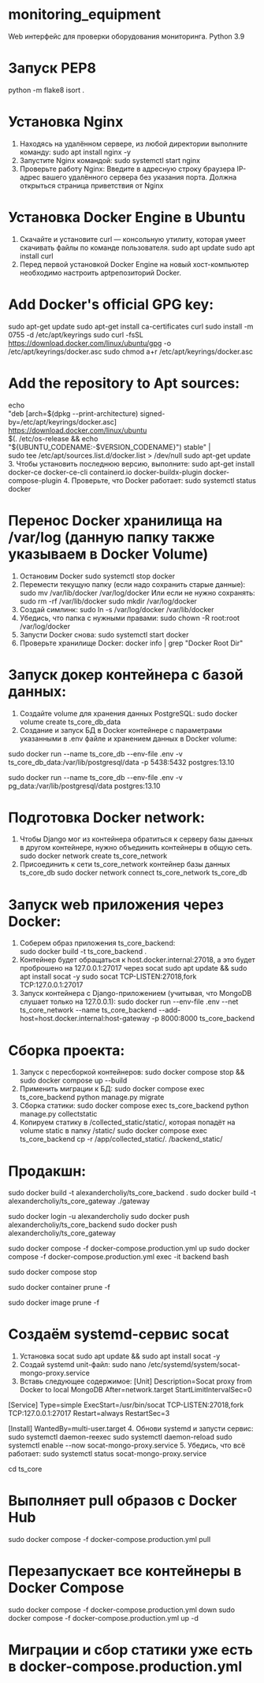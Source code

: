 # monitoring_equipment
Web интерфейс для проверки оборудования мониторинга.
Python 3.9

<!-- pip install django-ipware --no-deps -->

# Запуск PEP8
python -m flake8
isort .

# Установка Nginx
1. Находясь на удалённом сервере, из любой директории выполните команду:
sudo apt install nginx -y 
2. Запустите Nginx командой:
sudo systemctl start nginx
3. Проверьте работу Nginx:
Введите в адресную строку браузера IP-адрес вашего удалённого сервера без указания порта. Должна открыться страница приветствия от Nginx


# Установка Docker Engine в Ubuntu
1. Скачайте и установите curl — консольную утилиту, которая умеет скачивать файлы по команде пользователя.
sudo apt update
sudo apt install curl
2. Перед первой установкой Docker Engine на новый хост-компьютер необходимо настроить aptрепозиторий Docker.
# Add Docker's official GPG key:
sudo apt-get update
sudo apt-get install ca-certificates curl
sudo install -m 0755 -d /etc/apt/keyrings
sudo curl -fsSL https://download.docker.com/linux/ubuntu/gpg -o /etc/apt/keyrings/docker.asc
sudo chmod a+r /etc/apt/keyrings/docker.asc

# Add the repository to Apt sources:
echo \
  "deb [arch=$(dpkg --print-architecture) signed-by=/etc/apt/keyrings/docker.asc] https://download.docker.com/linux/ubuntu \
  $(. /etc/os-release && echo "${UBUNTU_CODENAME:-$VERSION_CODENAME}") stable" | \
  sudo tee /etc/apt/sources.list.d/docker.list > /dev/null
sudo apt-get update
3. Чтобы установить последнюю версию, выполните:
sudo apt-get install docker-ce docker-ce-cli containerd.io docker-buildx-plugin docker-compose-plugin
4. Проверьте, что Docker работает:
sudo systemctl status docker 

# Перенос Docker хранилища на /var/log (данную папку также указываем в Docker Volume)
1. Остановим Docker 
sudo systemctl stop docker
2. Перемести текущую папку (если надо сохранить старые данные):
sudo mv /var/lib/docker /var/log/docker
Или если не нужно сохранять:
sudo rm -rf /var/lib/docker
sudo mkdir /var/log/docker
3. Создай симлинк:
sudo ln -s /var/log/docker /var/lib/docker
4. Убедись, что папка с нужными правами:
sudo chown -R root:root /var/log/docker
5. Запусти Docker снова:
sudo systemctl start docker
6. Проверьте хранилище Docker:
docker info | grep "Docker Root Dir"

# Запуск докер контейнера с базой данных:
1. Создайте volume для хранения данных PostgreSQL:
sudo docker volume create ts_core_db_data 
2. Создание и запуск БД в Docker контейнере с параметрами указанными в .env файле и хранением данных в Docker volume:
<!-- Для разработки мы откроем нужный нам порт, например 5438 хоста (на случай если стандартный занят) и перенаправим его на контейнер с портом 5432 -->
sudo docker run --name ts_core_db --env-file .env -v ts_core_db_data:/var/lib/postgresql/data -p 5438:5432 postgres:13.10
<!-- Тогда при подключении необходимо указать порт 5438 -->
<!-- В продакшне мы свяжем чере Docker network контейнер БД и приложения -->
sudo docker run --name ts_core_db --env-file .env -v pg_data:/var/lib/postgresql/data postgres:13.10 

# Подготовка Docker network:
1. Чтобы Django мог из контейнера обратиться к серверу базы данных в другом контейнере, нужно объединить контейнеры в общую сеть.
sudo docker network create ts_core_network 
2. Присоединить к сети ts_core_network контейнер базы данных ts_core_db
sudo docker network connect ts_core_network ts_core_db

# Запуск web приложения через Docker:
1. Соберем образ приложения ts_core_backend:  
sudo docker build -t ts_core_backend . 
2. Контейнер будет обращаться к host.docker.internal:27018, а это будет проброшено на 127.0.0.1:27017 через socat
sudo apt update && sudo apt install socat -y
sudo socat TCP-LISTEN:27018,fork TCP:127.0.0.1:27017
2. Запуск контейнера с Django-приложением (учитывая, что MongoDB слушает только на 127.0.0.1):
sudo docker run --env-file .env --net ts_core_network --name ts_core_backend --add-host=host.docker.internal:host-gateway -p 8000:8000 ts_core_backend

# Сборка проекта:
1. Запуск с пересборкой контейнеров:
sudo docker compose stop && sudo docker compose up --build
2. Применить миграции к БД:
sudo docker compose exec ts_core_backend python manage.py migrate
3. Сборка статики:
sudo docker compose exec ts_core_backend python manage.py collectstatic
4. Копируем статику в /collected_static/static/, которая попадёт на volume static в папку /static/
sudo docker compose exec ts_core_backend cp -r /app/collected_static/. /backend_static/ 



# Продакшн:
sudo docker build -t alexandercholiy/ts_core_backend .
sudo docker build -t alexandercholiy/ts_core_gateway ./gateway
<!-- создаем образ на DockerHub -->
sudo docker login -u alexandercholiy
sudo docker push alexandercholiy/ts_core_backend
sudo docker push alexandercholiy/ts_core_gateway

sudo docker compose -f docker-compose.production.yml up
sudo docker compose -f docker-compose.production.yml exec -it backend bash

<!-- Остановка -->
sudo docker compose stop
<!-- Удалить неактивные контейнеры -->
sudo docker container prune -f
<!-- Удалить неиспользуемые образы -->
sudo docker image prune -f

# Создаём systemd-сервис socat
1. Установка socat
sudo apt update && sudo apt install socat -y
2. Создай systemd unit-файл:
sudo nano /etc/systemd/system/socat-mongo-proxy.service
3. Вставь следующее содержимое:
[Unit]
Description=Socat proxy from Docker to local MongoDB
After=network.target
StartLimitIntervalSec=0

[Service]
Type=simple
ExecStart=/usr/bin/socat TCP-LISTEN:27018,fork TCP:127.0.0.1:27017
Restart=always
RestartSec=3

[Install]
WantedBy=multi-user.target
4. Обнови systemd и запусти сервис:
sudo systemctl daemon-reexec
sudo systemctl daemon-reload
sudo systemctl enable --now socat-mongo-proxy.service
5. Убедись, что всё работает:
sudo systemctl status socat-mongo-proxy.service









<!-- Команды для развертывания приложения -->
cd ts_core
# Выполняет pull образов с Docker Hub
sudo docker compose -f docker-compose.production.yml pull
# Перезапускает все контейнеры в Docker Compose
sudo docker compose -f docker-compose.production.yml down
sudo docker compose -f docker-compose.production.yml up -d
# Миграции и сбор статики уже есть в docker-compose.production.yml